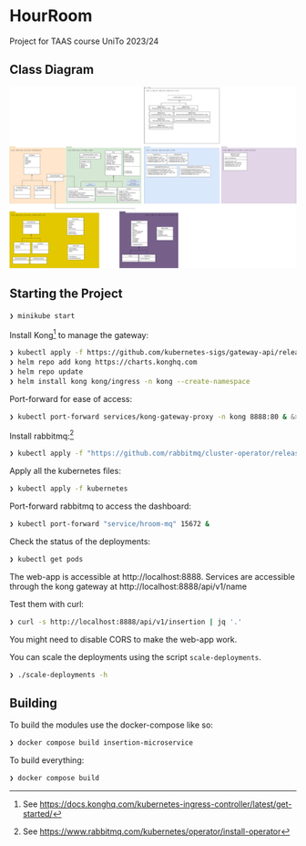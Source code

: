 # HourRoom
Project for TAAS course UniTo 2023/24
## Class Diagram
<img title="class diagram" src="./docs/class_diagram.drawio.png">

## Starting the Project
``` bash
❯ minikube start
```

Install Kong[^1] to manage the gateway:
``` bash
❯ kubectl apply -f https://github.com/kubernetes-sigs/gateway-api/releases/download/v1.0.0/standard-install.yaml
❯ helm repo add kong https://charts.konghq.com
❯ helm repo update
❯ helm install kong kong/ingress -n kong --create-namespace 
```

Port-forward for ease of access:
``` bash
❯ kubectl port-forward services/kong-gateway-proxy -n kong 8888:80 & &>/dev/null
```

Install rabbitmq:[^2]
``` bash
❯ kubectl apply -f "https://github.com/rabbitmq/cluster-operator/releases/latest/download/cluster-operator.yml"
```

Apply all the kubernetes files:
``` bash
❯ kubectl apply -f kubernetes
```

Port-forward rabbitmq to access the dashboard:
``` bash
❯ kubectl port-forward "service/hroom-mq" 15672 &
```

Check the status of the deployments:
``` bash
❯ kubectl get pods
```

The web-app is accessible at http://localhost:8888.
Services are accessible through the kong gateway at http://localhost:8888/api/v1/name

Test them with curl:
``` bash
❯ curl -s http://localhost:8888/api/v1/insertion | jq '.'
```

You might need to disable CORS to make the web-app work.

You can scale the deployments using the script ```scale-deployments```.
``` bash
❯ ./scale-deployments -h
```

[^1]: See https://docs.konghq.com/kubernetes-ingress-controller/latest/get-started/
[^2]: See https://www.rabbitmq.com/kubernetes/operator/install-operator
## Building
To build the modules use the docker-compose like so:
``` bash
❯ docker compose build insertion-microservice
```
To build everything:
``` bash
❯ docker compose build
```
